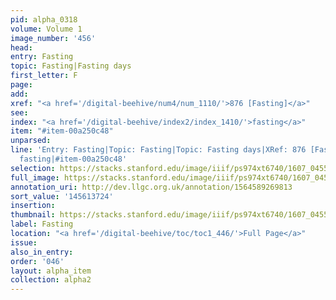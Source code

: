 ```yaml
---
pid: alpha_0318
volume: Volume 1
image_number: '456'
head:
entry: Fasting
topic: Fasting|Fasting days
first_letter: F
page:
add:
xref: "<a href='/digital-beehive/num4/num_1110/'>876 [Fasting]</a>"
see:
index: "<a href='/digital-beehive/index2/index_1410/'>fasting</a>"
item: "#item-00a250c48"
unparsed:
line: 'Entry: Fasting|Topic: Fasting|Topic: Fasting days|XRef: 876 [Fasting]|Index:
  fasting|#item-00a250c48'
selection: https://stacks.stanford.edu/image/iiif/ps974xt6740/1607_0455/775,3724,2998,427/full/0/default.jpg
full_image: https://stacks.stanford.edu/image/iiif/ps974xt6740/1607_0455/full/full/0/default.jpg
annotation_uri: http://dev.llgc.org.uk/annotation/1564589269813
sort_value: '145613724'
insertion:
thumbnail: https://stacks.stanford.edu/image/iiif/ps974xt6740/1607_0455/775,3724,600,180/250,/0/default.jpg
label: Fasting
location: "<a href='/digital-beehive/toc/toc1_446/'>Full Page</a>"
issue:
also_in_entry:
order: '046'
layout: alpha_item
collection: alpha2
---
```

